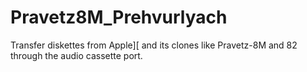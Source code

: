 # Pravetz8M_Prehvurlyach
Transfer diskettes from Apple][ and its clones like Pravetz-8M and 82 through the audio cassette port.
